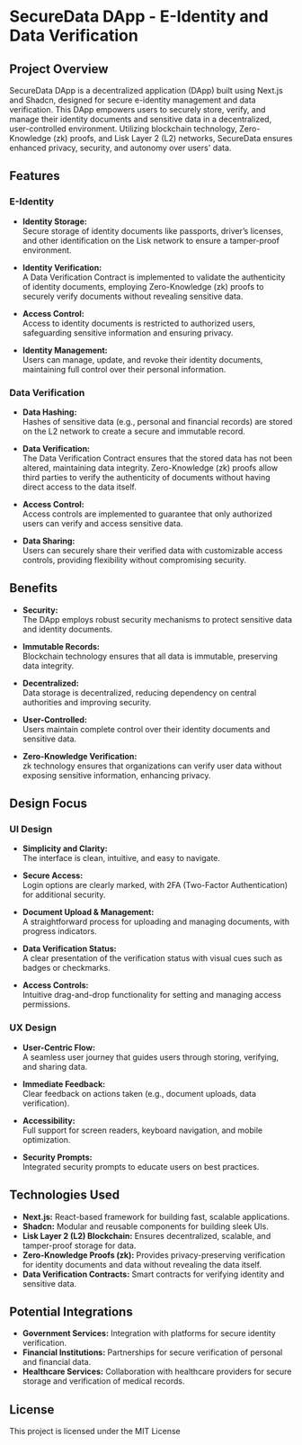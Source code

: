 # SecureData DApp - E-Identity and Data Verification

## Project Overview

SecureData DApp is a decentralized application (DApp) built using Next.js and Shadcn, designed for secure e-identity management and data verification. This DApp empowers users to securely store, verify, and manage their identity documents and sensitive data in a decentralized, user-controlled environment. Utilizing blockchain technology, Zero-Knowledge (zk) proofs, and Lisk Layer 2 (L2) networks, SecureData ensures enhanced privacy, security, and autonomy over users' data.

## Features

### E-Identity 

- **Identity Storage:**  
  Secure storage of identity documents like passports, driver’s licenses, and other identification on the Lisk network to ensure a tamper-proof environment.
  
- **Identity Verification:**  
  A Data Verification Contract is implemented to validate the authenticity of identity documents, employing Zero-Knowledge (zk) proofs to securely verify documents without revealing sensitive data.
  
- **Access Control:**  
  Access to identity documents is restricted to authorized users, safeguarding sensitive information and ensuring privacy.
  
- **Identity Management:**  
  Users can manage, update, and revoke their identity documents, maintaining full control over their personal information.

### Data Verification

- **Data Hashing:**  
  Hashes of sensitive data (e.g., personal and financial records) are stored on the L2 network to create a secure and immutable record.
  
- **Data Verification:**  
  The Data Verification Contract ensures that the stored data has not been altered, maintaining data integrity. Zero-Knowledge (zk) proofs allow third parties to verify the authenticity of documents without having direct access to the data itself.
  
- **Access Control:**  
  Access controls are implemented to guarantee that only authorized users can verify and access sensitive data.
  
- **Data Sharing:**  
  Users can securely share their verified data with customizable access controls, providing flexibility without compromising security.

## Benefits

- **Security:**  
  The DApp employs robust security mechanisms to protect sensitive data and identity documents.
  
- **Immutable Records:**  
  Blockchain technology ensures that all data is immutable, preserving data integrity.
  
- **Decentralized:**  
  Data storage is decentralized, reducing dependency on central authorities and improving security.
  
- **User-Controlled:**  
  Users maintain complete control over their identity documents and sensitive data.

- **Zero-Knowledge Verification:**  
  zk technology ensures that organizations can verify user data without exposing sensitive information, enhancing privacy.

## Design Focus

### UI Design

- **Simplicity and Clarity:**  
  The interface is clean, intuitive, and easy to navigate.
  
- **Secure Access:**  
  Login options are clearly marked, with 2FA (Two-Factor Authentication) for additional security.
  
- **Document Upload & Management:**  
  A straightforward process for uploading and managing documents, with progress indicators.
  
- **Data Verification Status:**  
  A clear presentation of the verification status with visual cues such as badges or checkmarks.
  
- **Access Controls:**  
  Intuitive drag-and-drop functionality for setting and managing access permissions.

### UX Design

- **User-Centric Flow:**  
  A seamless user journey that guides users through storing, verifying, and sharing data.
  
- **Immediate Feedback:**  
  Clear feedback on actions taken (e.g., document uploads, data verification).
  
- **Accessibility:**  
  Full support for screen readers, keyboard navigation, and mobile optimization.
  
- **Security Prompts:**  
  Integrated security prompts to educate users on best practices.

## Technologies Used

- **Next.js:** React-based framework for building fast, scalable applications.
- **Shadcn:** Modular and reusable components for building sleek UIs.
- **Lisk Layer 2 (L2) Blockchain:** Ensures decentralized, scalable, and tamper-proof storage for data.
- **Zero-Knowledge Proofs (zk):** Provides privacy-preserving verification for identity documents and data without revealing the data itself.
- **Data Verification Contracts:** Smart contracts for verifying identity and sensitive data.

## Potential Integrations

- **Government Services:** Integration with platforms for secure identity verification.
- **Financial Institutions:** Partnerships for secure verification of personal and financial data.
- **Healthcare Services:** Collaboration with healthcare providers for secure storage and verification of medical records.


## License

This project is licensed under the MIT License
